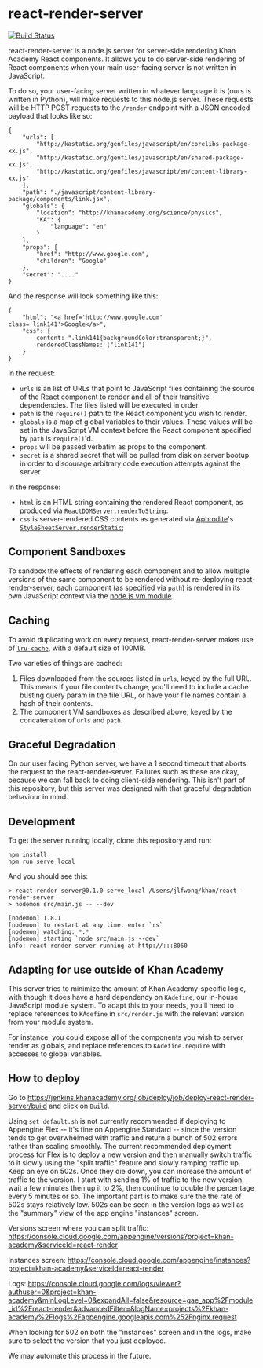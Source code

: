 react-render-server
===================
[![Build Status](https://travis-ci.org/Khan/react-render-server.svg?branch=master)](https://travis-ci.org/Khan/react-render-server)

react-render-server is a node.js server for server-side rendering Khan
Academy React components. It allows you to do server-side rendering of React 
components when your main user-facing server is not written in JavaScript.

To do so, your user-facing server written in whatever language it is (ours is 
written in Python), will make requests to this node.js server. These requests 
will be HTTP POST requests to the `/render` endpoint with a JSON encoded payload 
that looks like so:

    {
        "urls": [
            "http://kastatic.org/genfiles/javascript/en/corelibs-package-xx.js",
            "http://kastatic.org/genfiles/javascript/en/shared-package-xx.js",
            "http://kastatic.org/genfiles/javascript/en/content-library-xx.js"
        ],
        "path": "./javascript/content-library-package/components/link.jsx",
        "globals": {
            "location": "http://khanacademy.org/science/physics",
            "KA": {
                "language": "en"
            }
        },
        "props": {
            "href": "http://www.google.com",
            "children": "Google"
        },
        "secret": "...."
    }

And the response will look something like this:

    {
        "html": "<a href='http://www.google.com' class='link141'>Google</a>",
        "css": {
            content: ".link141{backgroundColor:transparent;}",
            renderedClassNames: ["link141"]
        }
    }

In the request:

- `urls` is an list of URLs that point to JavaScript files containing the source 
  of the React component to render and all of their transitive dependencies. The 
  files listed will be executed in order.
- `path` is the `require()` path to the React component you wish to render.
- `globals` is a map of global variables to their values. These values will be 
  set in the JavaScript VM context before the React component specified by 
  `path` is `require()`'d.
- `props` will be passed verbatim as props to the component.
- `secret` is a shared secret that will be pulled from disk on server bootup in 
  order to discourage arbitrary code execution attempts against the server.

In the response:

- `html` is an HTML string containing the rendered React component, as produced 
via [`ReactDOMServer.renderToString`][react-dom].
- `css` is server-rendered CSS contents as generated via 
[Aphrodite][aphrodite]'s [`StyleSheetServer.renderStatic`][renderStatic];

Component Sandboxes
-------------------

To sandbox the effects of rendering each component and to allow multiple 
versions of the same component to be rendered without re-deploying 
react-render-server, each component (as specified via `path`) is rendered in its 
own JavaScript context via the [node.js vm module][vm].

Caching
-------

To avoid duplicating work on every request, react-render-server makes use of 
[`lru-cache`][lru-cache], with a default size of 100MB.

Two varieties of things are cached:

1. Files downloaded from the sources listed in `urls`, keyed by the full URL.  
   This means if your file contents change, you'll need to include a cache 
   busting query param in the file URL, or have your file names contain a hash 
   of their contents.
2. The component VM sandboxes as described above, keyed by the concatenation of 
   `urls` and `path`.

Graceful Degradation
--------------------

On our user facing Python server, we have a 1 second timeout that aborts the 
request to the react-render-server. Failures such as these are okay, because we 
can fall back to doing client-side rendering. This isn't part of this 
repository, but this server was designed with that graceful degradation 
behaviour in mind.


Development
------------
To get the server running locally, clone this repository and run:

    npm install
    npm run serve_local

And you should see this:

    > react-render-server@0.1.0 serve_local /Users/jlfwong/khan/react-render-server
    > nodemon src/main.js -- --dev

    [nodemon] 1.8.1
    [nodemon] to restart at any time, enter `rs`
    [nodemon] watching: *.*
    [nodemon] starting `node src/main.js --dev`
    info: react-render-server running at http://:::8060

Adapting for use outside of Khan Academy
----------------------------------------

This server tries to minimize the amount of Khan Academy-specific logic, with 
though it does have a hard dependency on `KAdefine`, our in-house JavaScript 
module system. To adapt this to your needs, you'll need to replace references to 
`KAdefine` in `src/render.js` with the relevant version from your module system.

For instance, you could expose all of the components you wish to server render 
as globals, and replace references to `KAdefine.require` with accesses to global 
variables.

How to deploy
-------------
Go to https://jenkins.khanacademy.org/job/deploy/job/deploy-react-render-server/build
and click on `Build`. 

Using `set_default.sh` is not currently recommended if deploying to
Appengine Flex -- it's fine on Appengine Standard -- since the version
tends to get overwhelmed with traffic and return a bunch of 502 errors
rather than scaling smoothly. The current recommended deployment
process for Flex is to deploy a new version and then manually switch
traffic to it slowly using the "split traffic" feature and slowly
ramping traffic up. Keep an eye on 502s. Once they die down, you can
increase the amount of traffic to the version. I start with sending 1%
of traffic to the new version, wait a few minutes then up it to 2%,
then continue to double the percentage every 5 minutes or so. The
important part is to make sure the the rate of 502s stays relatively
low. 502s can be seen in the version logs as well as the "summary"
view of the app engine "instances" screen.

Versions screen where you can split traffic:
https://console.cloud.google.com/appengine/versions?project=khan-academy&serviceId=react-render

Instances screen:
https://console.cloud.google.com/appengine/instances?project=khan-academy&serviceId=react-render

Logs:
https://console.cloud.google.com/logs/viewer?authuser=0&project=khan-academy&minLogLevel=0&expandAll=false&resource=gae_app%2Fmodule_id%2Freact-render&advancedFilter=&logName=projects%2Fkhan-academy%2Flogs%2Fappengine.googleapis.com%252Fnginx.request

When looking for 502 on both the "instances" screen and in the logs, make sure
to select the version that you just deployed.

We may automate this process in the future.

[react-dom]: https://www.npmjs.com/package/react-dom
[aphrodite]: https://github.com/Khan/aphrodite
[renderStatic]: https://github.com/Khan/aphrodite#server-side-rendering
[lru-cache]: https://www.npmjs.com/package/lru-cache
[vm]: https://nodejs.org/api/vm.html
